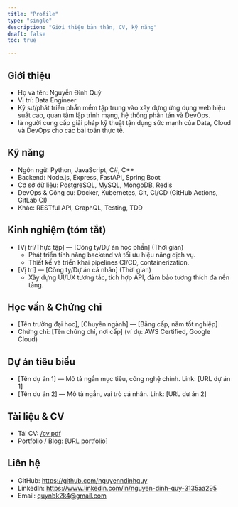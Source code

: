 ```yaml
---
title: "Profile"
type: "single"
description: "Giới thiệu bản thân, CV, kỹ năng"
draft: false
toc: true

---
```

## Giới thiệu 

- Họ và tên: Nguyễn Đình Quý  
- Vị trí: Data Engineer
- Kỹ sư/phát triển phần mềm tập trung vào xây dựng ứng dụng web hiệu suất cao, quan tâm lập trình mạng, hệ thống phân tán và DevOps.  
- là người cung cấp giải pháp kỹ thuật tận dụng sức mạnh của Data, Cloud và DevOps cho các bài toán thực tế.

## Kỹ năng

- Ngôn ngữ: Python, JavaScript, C#, C++   
- Backend: Node.js, Express, FastAPI, Spring Boot  
- Cơ sở dữ liệu: PostgreSQL, MySQL, MongoDB, Redis  
- DevOps & Công cụ: Docker, Kubernetes, Git, CI/CD (GitHub Actions, GitLab CI)  
- Khác: RESTful API, GraphQL, Testing, TDD

## Kinh nghiệm (tóm tắt)

- [Vị trí/Thực tập] — [Công ty/Dự án học phần] (Thời gian)  
  - Phát triển tính năng backend và tối ưu hiệu năng dịch vụ.  
  - Thiết kế và triển khai pipelines CI/CD, containerization.  
- [Vị trí] — [Công ty/Dự án cá nhân] (Thời gian)  
  - Xây dựng UI/UX tương tác, tích hợp API, đảm bảo tương thích đa nền tảng.

## Học vấn & Chứng chỉ

- [Tên trường đại học], [Chuyên ngành] — [Bằng cấp, năm tốt nghiệp]  
- Chứng chỉ: [Tên chứng chỉ, nơi cấp] (ví dụ: AWS Certified, Google Cloud)

## Dự án tiêu biểu

- [Tên dự án 1] — Mô tả ngắn mục tiêu, công nghệ chính. Link: [URL dự án 1]  
- [Tên dự án 2] — Mô tả ngắn, vai trò cá nhân. Link: [URL dự án 2]

## Tài liệu & CV

- Tải CV: [/cv.pdf](./cv.pdf)
- Portfolio / Blog: [URL portfolio]

## Liên hệ

- GitHub: <https://github.com/nguyenndinhquy>  
- LinkedIn: <https://www.linkedin.com/in/nguyen-dinh-quy-3135aa295>  
- Email: <quynbk2k4@gmail.com>

